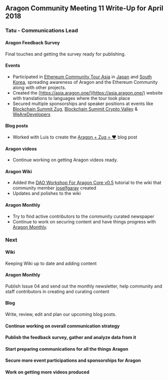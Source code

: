 ## Aragon Community Meeting 11 Write-Up for April 2018

### Tatu - Communications Lead

#### Aragon Feedback Survey
Final touches and getting the survey ready for publishing.

#### Events
- Participated in [Ethereum Community Tour Asia](http://ethtour.asia/) in [Japan](https://jp.aragon.one/) and [South Korea](https://kr.aragon.one/), spreading awareness of Aragon and the Ethereum Community along with other projects.
- Created the [https://asia.aragon.one/](https://asia.aragon.one/) website with translations to languages where the tour took place
- Secured multiple sponsorships and speaker positions at events like [Blockchain Summit Zug](https://blockchainsummit.ch/events/zug-2018), [Blockchain Summit Crypto Valley](https://blockchainsummit.ch/events/zug-2018) & [WeAreDevelopers](https://www.wearedevelopers.com/)

#### Blog posts
- Worked with Luis to create the [Aragon + Zug = ❤](https://blog.aragon.one/aragon-zug-f4d7aaff15e1) blog post

#### Aragon videos
- Continue working on getting Aragon videos ready.

#### Aragon Wiki
- Added the [DAO Workshop For Aragon Core v0.5](http://wiki.aragon.one/tutorials/DAO_Workshop_Testnet_by_joselfgaray/) tutorial to the wiki that community member [joselfgaray](https://twitter.com/joselfgaray) created
- Updates and polishes to the wiki

#### Aragon Monthly
- Try to find active contributors to the community curated newspaper
- Continue to work on securing content and have things progress with [Aragon Monthly](https://monthly.aragon.one/).


### Next

#### Wiki
Keeping Wiki up to date and adding content

#### Aragon Monthly
Publish Issue 04 and send out the monthly newsletter, help community and staff contributors in creating and curating content

#### Blog
Write, review, edit and plan our upcoming blog posts.

#### Continue working on overall communication strategy

#### Publish the feedback survey, gather and analyze data from it

#### Start preparing communications for all the things Aragon

#### Secure more event participations and sponsorships for Aragon

#### Work on getting more videos produced
